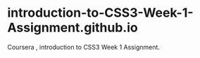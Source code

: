 # introduction-to-CSS3-Week-1-Assignment.github.io
Coursera , introduction to CSS3 Week 1 Assignment.
